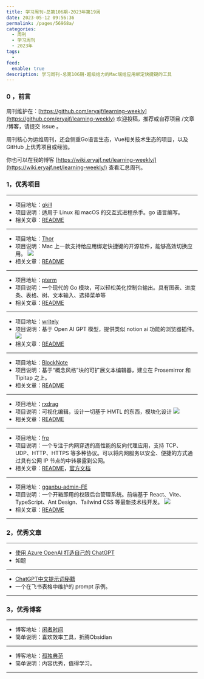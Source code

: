 ```yaml
---
title: 学习周刊-总第106期-2023年第19周
date: 2023-05-12 09:56:36
permalink: /pages/56968a/
categories:
  - 周刊
  - 学习周刊
  - 2023年
tags:
  -
feed:
  enable: true
description: 学习周刊-总第106期-超级给力的Mac端给应用绑定快捷键的工具
---
```



### 0 ，前言

周刊维护在：[https://github.com/eryajf/learning-weekly](https://github.com/eryajf/learning-weekly)  欢迎投稿，推荐或自荐项目 /文章 /博客，请提交 issue 。

周刊核心为运维周刊，还会侧重Go语言生态，Vue相关技术生态的项目，以及 GitHub 上优秀项目或经验。

你也可以在我的博客 [https://wiki.eryajf.net/learning-weekly/](https://wiki.eryajf.net/learning-weekly/) 查看汇总周刊。


### 1，优秀项目

---
- 项目地址：[gkill](https://github.com/heppu/gkill)
- 项目说明：适用于 Linux 和 macOS 的交互式进程杀手。go 语言编写。
- 相关文章：[README](https://github.com/heppu/gkill#readme)
---
- 项目地址：[Thor](https://github.com/gbammc/Thor)
- 项目说明：Mac 上一款支持给应用绑定快捷键的开源软件，能够高效切换应用。
  ![](http://t.eryajf.net/imgs/2023/03/d5b575dd2791f2c5.png)
- 相关文章：[README](https://github.com/gbammc/Thor#readme)
---
- 项目地址：[pterm](https://github.com/pterm/pterm)
- 项目说明：一个现代的 Go 模块，可以轻松美化控制台输出。具有图表、进度条、表格、树、文本输入、选择菜单等
- 相关文章：[README](https://github.com/pterm/pterm#readme)
---
- 项目地址：[writely](https://github.com/anc95/writely/blob/main/README-CN.md)
- 项目说明：基于 Open AI GPT 模型，提供类似 notion ai 功能的浏览器插件。
  ![](http://t.eryajf.net/imgs/2023/03/9f384507204fb1b9.gif)
- 相关文章：[README](https://github.com/anc95/writely/blob/main/README-CN.md)
---
- 项目地址：[BlockNote](https://github.com/TypeCellOS/BlockNote)
- 项目说明：基于“概念风格”块的可扩展文本编辑器，建立在 Prosemirror 和 Tipitap 之上。
- 相关文章：[README](https://github.com/TypeCellOS/BlockNote#readme)
---
- 项目地址：[rxdrag](https://github.com/codebdy/rxdrag)
- 项目说明：可视化编辑，设计一切基于 HMTL 的东西，模块化设计
  ![](http://t.eryajf.net/imgs/2023/03/9ce25a6f79f87775.png)
- 相关文章：[README](https://github.com/codebdy/rxdrag#readme)
---
- 项目地址：[frp](https://github.com/fatedier/frp)
- 项目说明：一个专注于内网穿透的高性能的反向代理应用，支持 TCP、UDP、HTTP、HTTPS 等多种协议。可以将内网服务以安全、便捷的方式通过具有公网 IP 节点的中转暴露到公网。
- 相关文章：[README](https://github.com/fatedier/frp/blob/dev/README_zh.md)，[官方文档](https://gofrp.org/)
---
- 项目地址：[gganbu-admin-FE](https://github.com/sanjayheaven/gganbu-admin-FE)
- 项目说明：一个开箱即用的权限后台管理系统。前端基于 React、Vite、TypeScript、Ant Design、Tailwind CSS 等最新技术栈开发。
  ![](http://t.eryajf.net/imgs/2023/03/4e693afcc51e8b15.png)
- 相关文章：[README](https://github.com/sanjayheaven/gganbu-admin-FE/blob/main/README.zh-CN.md)
---


### 2，优秀文章

---
- [使用 Azure OpenAI 打造自己的 ChatGPT](https://www.cnblogs.com/stulzq/p/17271937.html)
- 如题
---
- [ChatGPT中文提示词秘籍](https://qddmercny4.feishu.cn/sheets/shtcnMklYu0WsXEDUXXanrSEB2m?sheet=30f022)
- 一个在飞书表格中维护的 prompt 示例。
---

### 3，优秀博客

---
- 博客地址：[闲者时间](https://xzsj.vip/feed.xml)
- 简单说明：喜欢效率工具，折腾Obsidian
---
- 博客地址：[孤独典范](https://gudu.fun/)
- 简单说明：内容优秀，值得学习。
---